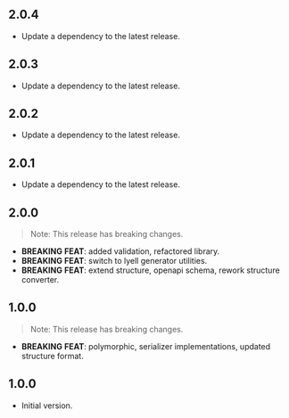 ## 2.0.4

 - Update a dependency to the latest release.

## 2.0.3

 - Update a dependency to the latest release.

## 2.0.2

 - Update a dependency to the latest release.

## 2.0.1

 - Update a dependency to the latest release.

## 2.0.0

> Note: This release has breaking changes.

 - **BREAKING** **FEAT**: added validation, refactored library.
 - **BREAKING** **FEAT**: switch to lyell generator utilities.
 - **BREAKING** **FEAT**: extend structure, openapi schema, rework structure converter.

## 1.0.0

> Note: This release has breaking changes.

 - **BREAKING** **FEAT**: polymorphic, serializer implementations, updated structure format.

## 1.0.0

- Initial version.
